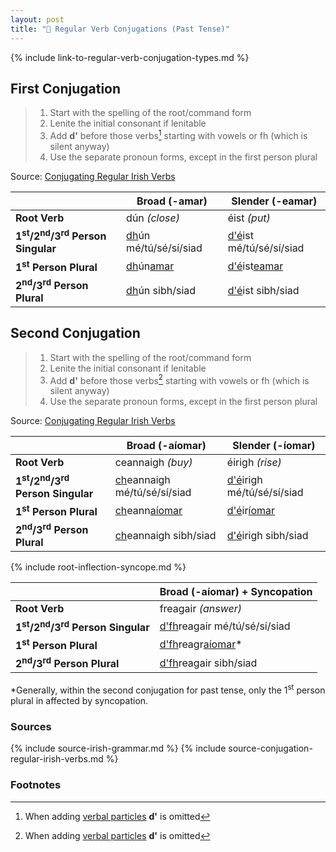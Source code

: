 ```yaml
---
layout: post
title: "📜 Regular Verb Conjugations (Past Tense)"
---
```


{% include link-to-regular-verb-conjugation-types.md %}

## First Conjugation

> 1. Start with the spelling of the root/command form
> 1. Lenite the initial consonant if lenitable
> 1. Add **d'** before those verbs[^d] starting with vowels or fh (which is silent anyway)
> 1. Use the separate pronoun forms, except in the first person plural

Source: [Conjugating Regular Irish Verbs](https://gaeilge.org/verbs/Verbs.pdf)

|                                                                  | Broad (-amar)                | Slender (-eamar)               |
| ---------------------------------------------------------------- | ---------------------------- | ------------------------------ |
| **Root Verb**                                                    | dún _(close)_                | éist _(put)_                   |
| **1<sup>st</sup>/2<sup>nd</sup>/3<sup>rd</sup> Person Singular** | <u>dh</u>ún mé/tú/sé/sí/siad | <u>d'é</u>ist mé/tú/sé/sí/siad |
| **1<sup>st</sup> Person Plural**                                 | <u>dh</u>ún<u>amar</u>       | <u>d'é</u>ist<u>eamar</u>      |
| **2<sup>nd</sup>/3<sup>rd</sup> Person Plural**                  | <u>dh</u>ún sibh/siad        | <u>d'é</u>ist sibh/siad        |

## Second Conjugation

> 1. Start with the spelling of the root/command form
> 1. Lenite the initial consonant if lenitable
> 1. Add **d'** before those verbs[^d] starting with vowels or fh (which is silent anyway)
> 1. Use the separate pronoun forms, except in the first person plural

Source: [Conjugating Regular Irish Verbs](https://gaeilge.org/verbs/Verbs.pdf)

|                                                                  | Broad (-aíomar)                    | Slender (-íomar)                 |
| ---------------------------------------------------------------- | ---------------------------------- | -------------------------------- |
| **Root Verb**                                                    | ceannaigh _(buy)_                  | éirigh _(rise)_                  |
| **1<sup>st</sup>/2<sup>nd</sup>/3<sup>rd</sup> Person Singular** | <u>ch</u>eannaigh mé/tú/sé/sí/siad | <u>d'é</u>irigh mé/tú/sé/sí/siad |
| **1<sup>st</sup> Person Plural**                                 | <u>ch</u>eann<u>aíomar</u>         | <u>d'é</u>ir<u>íomar</u>         |
| **2<sup>nd</sup>/3<sup>rd</sup> Person Plural**                  | <u>ch</u>eannaigh sibh/siad        | <u>d'é</u>irigh sibh/siad        |

{% include root-inflection-syncope.md %}

|                                                                  | Broad (-aíomar) + Syncopation       |
| ---------------------------------------------------------------- | ----------------------------------- |
| **Root Verb**                                                    | freagair _(answer)_                 |
| **1<sup>st</sup>/2<sup>nd</sup>/3<sup>rd</sup> Person Singular** | <u>d'fh</u>reagair mé/tú/sé/sí/siad |
| **1<sup>st</sup> Person Plural**                                 | <u>d'fh</u>reagr<u>aíomar</u>\*     |
| **2<sup>nd</sup>/3<sup>rd</sup> Person Plural**                  | <u>d'fh</u>reagair sibh/siad        |

\*Generally, within the second conjugation for past tense, only the 1<sup>st</sup> person plural in affected by syncopation.

### Sources

{% include source-irish-grammar.md %}
{% include source-conjugation-regular-irish-verbs.md %}

### Footnotes

[^d]: When adding [verbal particles](../verb-particles-by-tense/) **d'** is omitted
